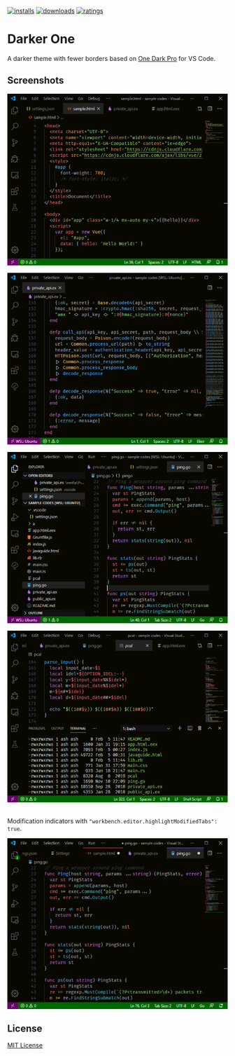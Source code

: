 [![installs](https://vsmarketplacebadge.apphb.com/installs/ashksh.darker-one.svg?style=for-the-badge&color=006600&labelColor=080800)](https://marketplace.visualstudio.com/items?itemName=ashksh.darker-one)
[![downloads](https://vsmarketplacebadge.apphb.com/downloads/ashksh.darker-one.svg?style=for-the-badge&color=006600&labelColor=080800)](https://marketplace.visualstudio.com/items?itemName=ashksh.darker-one)
[![ratings](https://vsmarketplacebadge.apphb.com/rating-star/ashksh.darker-one.svg?style=for-the-badge&color=006600&labelColor=080800)](https://marketplace.visualstudio.com/items?itemName=ashksh.darker-one)

# Darker One
A darker theme with fewer borders based on [One Dark Pro](https://github.com/Binaryify/OneDark-Pro) for VS Code.

## Screenshots
![html screenshot](screenshot/hcj.png)


![elixir screenshot](screenshot/ex.png)


![go screenshot](screenshot/go.png)


![bash screenshot](screenshot/sh.png)

<br>Modification indicators with `"workbench.editor.highlightModifiedTabs": true`.

![modified tab indicators](screenshot/modified.png)

## License
[MIT License](LICENSE)
